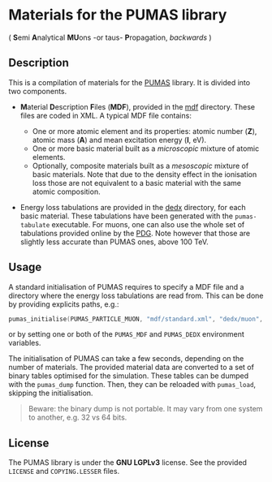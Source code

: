 # Materials for the PUMAS library
( **S**emi **A**nalytical **MU**ons -or taus- **P**ropagation, *backwards* )

## Description

This is a compilation of materials for the [PUMAS](http://niess.github.io/pumas/index.html)
library. It is divided into two components.

* **M**aterial **D**escription **F**iles (**MDF**), provided in the
  [mdf](mdf) directory. These files are coded in XML. A typical MDF file
  contains:
  * One or more atomic element and its properties: atomic number (**Z**),
    atomic mass (**A**) and mean excitation energy (**I**, eV).
  * One or more basic material built as a *microscopic* mixture of atomic
    elements.
  * Optionally, composite materials built as a *mesoscopic* mixture of basic
    materials. Note that due to the density effect in the ionisation loss
    those are not equivalent to a basic material with the same atomic
    composition.


* Energy loss tabulations are provided in the [dedx](dedx) directory, for
  each basic material. These tabulations have been generated with the
  `pumas-tabulate` executable. For muons, one can also use the whole set of
  tabulations provided online by the [PDG](http://pdg.lbl.gov/2016/AtomicNuclearProperties/index.html).
  Note however that those are slightly less accurate than PUMAS ones, above
  100 TeV.

## Usage

A standard initialisation of PUMAS requires to specify a MDF file and a
directory where the energy loss tabulations are read from. This can be done
by providing explicits paths, e.g.:
```c
pumas_initialise(PUMAS_PARTICLE_MUON, "mdf/standard.xml", "dedx/muon", NULL);
```
or by setting one or both of the `PUMAS_MDF` and `PUMAS_DEDX` environment
variables.

The initialisation of PUMAS can take a few seconds, depending on the number of
materials. The provided material data are converted to a set of binary tables
optimised for the simulation. These tables can be dumped with the
`pumas_dump` function. Then, they can be reloaded with `pumas_load`, skipping
the initialisation.

> Beware: the binary dump is not portable. It may vary from one system to
> another, e.g. 32 vs 64 bits.

## License
The PUMAS library is under the **GNU LGPLv3** license. See the provided
`LICENSE` and `COPYING.LESSER` files.
